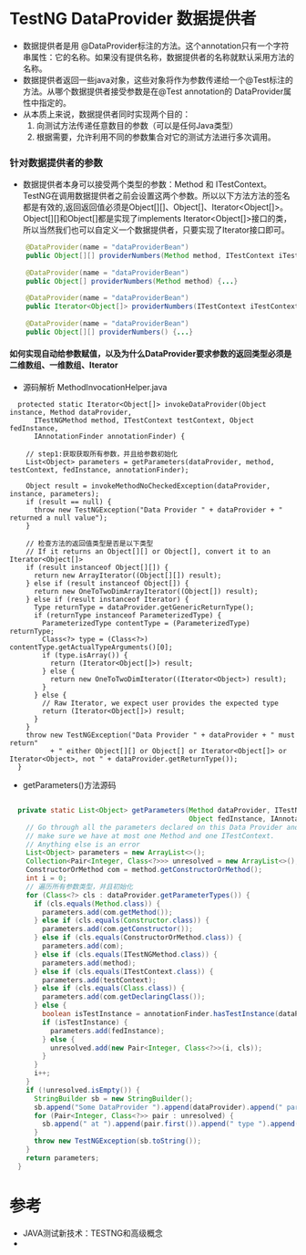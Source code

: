 # TestNG DataProvider 数据提供者
- 数据提供者是用 @DataProvider标注的方法。这个annotation只有一个字符串属性：它的名称。如果没有提供名称，数据提供者的名称就默认采用方法的名称。
- 数据提供者返回一些java对象，这些对象将作为参数传递给一个@Test标注的方法。从哪个数据提供者接受参数是在@Test annotation的 DataProvider属性中指定的。
- 从本质上来说，数据提供者同时实现两个目的：
    1. 向测试方法传递任意数目的参数（可以是任何Java类型）
    2. 根据需要，允许利用不同的参数集合对它的测试方法进行多次调用。

### 针对数据提供者的参数
- 数据提供者本身可以接受两个类型的参数：Method 和 ITestContext。TestNG在调用数据提供者之前会设置这两个参数。所以以下方法方法的签名都是有效的,返回返回值必须是Object[][]、Object[]、Iterator<Object[]>。Object[][]和Object[]都是实现了implements Iterator<Object[]>接口的类，所以当然我们也可以自定义一个数据提供者，只要实现了Iterator接口即可。
```java
    @DataProvider(name = "dataProviderBean")
    public Object[][] providerNumbers(Method method, ITestContext iTestContext) {...}
    
    @DataProvider(name = "dataProviderBean")
    public Object[] providerNumbers(Method method) {...}
    
    @DataProvider(name = "dataProviderBean")
    public Iterator<Object[]> providerNumbers(ITestContext iTestContext) {...}
    
    @DataProvider(name = "dataProviderBean")
    public Object[][] providerNumbers() {...}
```
#### 如何实现自动给参数赋值，以及为什么DataProvider要求参数的返回类型必须是二维数组、一维数组、Iterator
- 源码解析 MethodInvocationHelper.java
```
  protected static Iterator<Object[]> invokeDataProvider(Object instance, Method dataProvider,
      ITestNGMethod method, ITestContext testContext, Object fedInstance,
      IAnnotationFinder annotationFinder) {
    
    // step1:获取获取所有参数，并且给参数初始化
    List<Object> parameters = getParameters(dataProvider, method, testContext, fedInstance, annotationFinder);
    
    Object result = invokeMethodNoCheckedException(dataProvider, instance, parameters);
    if (result == null) {
      throw new TestNGException("Data Provider " + dataProvider + " returned a null value");
    }
    
    // 检查方法的返回值类型是否是以下类型
    // If it returns an Object[][] or Object[], convert it to an Iterator<Object[]>
    if (result instanceof Object[][]) {
      return new ArrayIterator((Object[][]) result);
    } else if (result instanceof Object[]) {
      return new OneToTwoDimArrayIterator((Object[]) result);
    } else if (result instanceof Iterator) {
      Type returnType = dataProvider.getGenericReturnType();
      if (returnType instanceof ParameterizedType) {
        ParameterizedType contentType = (ParameterizedType) returnType;
        Class<?> type = (Class<?>) contentType.getActualTypeArguments()[0];
        if (type.isArray()) {
          return (Iterator<Object[]>) result;
        } else {
          return new OneToTwoDimIterator((Iterator<Object>) result);
        }
      } else {
        // Raw Iterator, we expect user provides the expected type
        return (Iterator<Object[]>) result;
      }
    }
    throw new TestNGException("Data Provider " + dataProvider + " must return"
          + " either Object[][] or Object[] or Iterator<Object[]> or Iterator<Object>, not " + dataProvider.getReturnType());
  }
```
- getParameters()方法源码
```java

  private static List<Object> getParameters(Method dataProvider, ITestNGMethod method, ITestContext testContext,
                                            Object fedInstance, IAnnotationFinder annotationFinder) {
    // Go through all the parameters declared on this Data Provider and
    // make sure we have at most one Method and one ITestContext.
    // Anything else is an error
    List<Object> parameters = new ArrayList<>();
    Collection<Pair<Integer, Class<?>>> unresolved = new ArrayList<>();
    ConstructorOrMethod com = method.getConstructorOrMethod();
    int i = 0;
    // 遍历所有参数类型，并且初始化
    for (Class<?> cls : dataProvider.getParameterTypes()) {
      if (cls.equals(Method.class)) {
        parameters.add(com.getMethod());
      } else if (cls.equals(Constructor.class)) {
        parameters.add(com.getConstructor());
      } else if (cls.equals(ConstructorOrMethod.class)) {
        parameters.add(com);
      } else if (cls.equals(ITestNGMethod.class)) {
        parameters.add(method);
      } else if (cls.equals(ITestContext.class)) {
        parameters.add(testContext);
      } else if (cls.equals(Class.class)) {
        parameters.add(com.getDeclaringClass());
      } else {
        boolean isTestInstance = annotationFinder.hasTestInstance(dataProvider, i);
        if (isTestInstance) {
          parameters.add(fedInstance);
        } else {
          unresolved.add(new Pair<Integer, Class<?>>(i, cls));
        }
      }
      i++;
    }
    if (!unresolved.isEmpty()) {
      StringBuilder sb = new StringBuilder();
      sb.append("Some DataProvider ").append(dataProvider).append(" parameters unresolved: ");
      for (Pair<Integer, Class<?>> pair : unresolved) {
        sb.append(" at ").append(pair.first()).append(" type ").append(pair.second()).append("\n");
      }
      throw new TestNGException(sb.toString());
    }
    return parameters;
  }
```




# 参考
- JAVA测试新技术：TESTNG和高级概念
- 